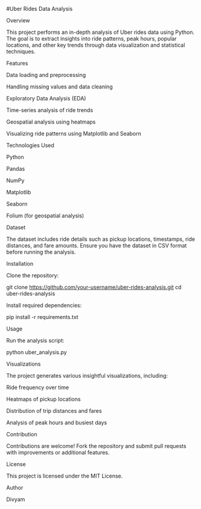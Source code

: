 #Uber Rides Data Analysis

Overview

This project performs an in-depth analysis of Uber rides data using Python. The goal is to extract insights into ride patterns, peak hours, popular locations, and other key trends through data visualization and statistical techniques.

Features

Data loading and preprocessing

Handling missing values and data cleaning

Exploratory Data Analysis (EDA)

Time-series analysis of ride trends

Geospatial analysis using heatmaps

Visualizing ride patterns using Matplotlib and Seaborn

Technologies Used

Python

Pandas

NumPy

Matplotlib

Seaborn

Folium (for geospatial analysis)

Dataset

The dataset includes ride details such as pickup locations, timestamps, ride distances, and fare amounts. Ensure you have the dataset in CSV format before running the analysis.

Installation

Clone the repository:

git clone https://github.com/your-username/uber-rides-analysis.git
cd uber-rides-analysis

Install required dependencies:

pip install -r requirements.txt

Usage

Run the analysis script:

python uber_analysis.py

Visualizations

The project generates various insightful visualizations, including:

Ride frequency over time

Heatmaps of pickup locations

Distribution of trip distances and fares

Analysis of peak hours and busiest days

Contribution

Contributions are welcome! Fork the repository and submit pull requests with improvements or additional features.

License

This project is licensed under the MIT License.

Author

Divyam
